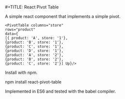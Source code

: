 #+TITLE: React Pivot Table

A simple react component that implements a simple pivot.

    <PivotTable columns="store"
    rows="product"  
    data={
    [{ product: 'A', store: '1'},
    {product: 'B', store: '1'},
    {product: 'C', store: '1'},
    {product: 'D', store: '1'},
    {product: 'A', store: '2'},
    {product: 'B', store: '2'},
    {product: 'C', store: '2'}] Up}/>

Install with npm.

  npm install react-pivot-table

Implemented in ES6 and tested with the babel compiler.
